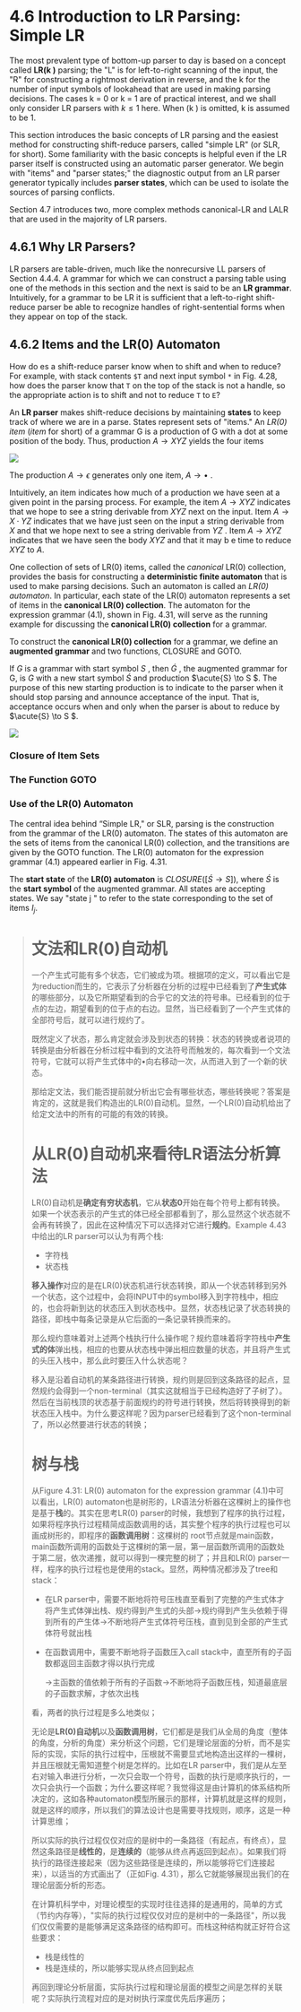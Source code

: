 # 4.6 Introduction to LR Parsing: Simple LR

The most prevalent type of bottom-up parser to day is based on a concept called **LR(k )** parsing; the "L" is for left-to-right scanning of the input, the "R" for constructing a rightmost derivation in reverse, and the k for the number of input symbols of lookahead that are used in making parsing decisions. The cases k = 0 or k = 1 are of practical interest, and we shall only consider LR parsers with $k \le 1$ here. When (k ) is omitted, k is assumed to be 1.

This section introduces the basic concepts of LR parsing and the easiest method for constructing shift-reduce parsers, called "simple LR" (or SLR, for short). Some familiarity with the basic concepts is helpful even if the LR parser itself is constructed using an automatic parser generator. We begin with "items" and "parser states;" the diagnostic output from an LR parser generator typically includes **parser states**, which can be used to isolate the sources of parsing conflicts.

Section 4.7 introduces two, more complex methods canonical-LR and LALR that are used in the majority of LR parsers.



## 4.6.1 Why LR Parsers?

LR parsers are table-driven, much like the nonrecursive LL parsers of Section 4.4.4. A grammar for which we can construct a parsing table using one of  the methods in this section and the next is said to be an **LR grammar**. Intuitively, for a grammar to be LR it is sufficient that a left-to-right shift-reduce parser be able to recognize handles of right-sentential forms when they appear on top of the stack.



## 4.6.2 Items and the LR(0) Automaton

How do es a shift-reduce parser know when to shift and when to reduce? For example, with stack contents `$T`  and next input symbol `*` in Fig. 4.28, how does the parser know that `T` on the top of the stack is not a handle, so the appropriate action is to shift and not to reduce `T` to `E`?

An **LR parser** makes shift-reduce decisions by maintaining **states** to keep track of where we are in a parse. States represent sets of "items." An *LR(0) item* (*item* for short) of a grammar G is a production of G with a dot at some position of the body. Thus, production $A \to XYZ$ yields the four items

![](./A-to-XYZ.jpg)

The production $A \to \epsilon$ generates only one item, $A \to \bullet$ .

Intuitively, an item indicates how much of a production we have seen at a given point in the parsing process. For example, the item $A \to X Y Z$ indicates that we hope to see a string derivable from $X Y Z$ next on the input. Item $A \to X \cdot Y Z$ indicates that we have just seen on the input a string derivable from $X$ and that we hope next to see a string derivable from $Y Z$ . Item $A \to  X Y Z$ indicates that we have seen the body $X Y Z$ and that it may b e time to reduce $X Y Z$ to $A$.



One collection of sets of LR(0) items, called the *canonical* LR(0) collection, provides the basis for constructing a **deterministic finite automaton** that is used to make parsing decisions. Such an automaton is called an *LR(0) automaton*. In particular, each state of the LR(0) automaton represents a set of items in the **canonical LR(0) collection**. The automaton for the expression grammar (4.1), shown in Fig. 4.31, will serve as the running example for discussing the **canonical LR(0) collection** for a grammar.



To construct the **canonical LR(0) collection** for a grammar, we define an **augmented grammar** and two functions, CLOSURE and GOTO. 

If $G$ is a grammar with start symbol $S$ , then $\acute{G}$ , the augmented grammar for G, is $G$ with a new start symbol $\acute{S}$ and production $\acute{S} \to S $. The purpose of this new starting production is to indicate to the parser when it should stop parsing and announce acceptance of the input. That is, acceptance occurs when and only when the parser is about to reduce by $\acute{S} \to S $.

![](./Figure4.31-LR(0)-automaton-for-the-expression-grammar(4.1).jpg)

### Closure of Item Sets



### The Function GOTO





### Use of the LR(0) Automaton

The central idea behind “Simple LR," or SLR, parsing is the construction from the grammar of the LR(0) automaton. The states of this automaton are the sets of items from the canonical LR(0) collection, and the transitions are given by the GOTO function. The LR(0) automaton for the expression grammar (4.1) appeared earlier in Fig. 4.31.

The **start state** of the **LR(0) automaton** is $CLOSURE({[ \acute{S} \to S]})$, where $\acute{S}$ is the **start symbol** of the augmented grammar. All states are accepting states. We say "state j " to refer to the state corresponding to the set of items $I_j$.





> # 文法和LR(0)自动机
>
> 一个产生式可能有多个状态，它们被成为项。根据项的定义，可以看出它是为reduction而生的，它表示了分析器在分析的过程中已经看到了**产生式体**的哪些部分，以及它所期望看到的合乎它的文法的符号串。已经看到的位于点的左边，期望看到的位于点的右边。显然，当已经看到了一个产生式体的全部符号后，就可以进行规约了。
>
> 既然定义了状态，那么肯定就会涉及到状态的转换：状态的转换或者说项的转换是由分析器在分析过程中看到的文法符号而触发的，每次看到一个文法符号，它就可以将产生式体中的$\bullet$向右移动一次，从而进入到了一个新的状态。
>
> 那给定文法，我们能否提前就分析出它会有哪些状态，哪些转换呢？答案是肯定的，这就是我们构造出的LR(0)自动机。显然，一个LR(0)自动机给出了给定文法中的所有的可能的有效的转换。
>
> # 从LR(0)自动机来看待LR语法分析算法
>
> LR(0)自动机是**确定有穷状态机**，它从**状态0**开始在每个符号上都有转换。如果一个状态表示的产生式的体已经全部都看到了，那么显然这个状态就不会再有转换了，因此在这种情况下可以选择对它进行**规约**。Example 4.43 中给出的LR parser可以认为有两个栈:
>
> - 字符栈
> - 状态栈
>
> **移入操作**对应的是在LR(0)状态机进行状态转换，即从一个状态转移到另外一个状态，这个过程中，会将INPUT中的symbol移入到字符栈中，相应的，也会将新到达的状态压入到状态栈中。显然，状态栈记录了状态转换的路径，即栈中每条记录是从它后面的一条记录转换而来的。
>
> 那么规约意味着对上述两个栈执行什么操作呢？规约意味着将字符栈中**产生式的体**弹出栈，相应的也要从状态栈中弹出相应数量的状态，并且将产生式的头压入栈中，那么此时要压入什么状态呢？
>
> 移入是沿着自动机的某条路径进行转换，规约则是回到这条路径的起点，显然规约会得到一个non-terminal（其实这就相当于已经构造好了子树了）。然后在当前栈顶的状态基于前面规约的符号进行转换，然后将转换得到的新状态压入栈中。为什么要这样呢？因为parser已经看到了这个non-terminal了，所以必然要进行状态的转换；
>
> # 树与栈
>
> 从Figure 4.31: LR(0) automaton for the expression grammar (4.1)中可以看出，LR(0) automaton也是树形的，LR语法分析器在这棵树上的操作也是基于**栈**的。其实在思考LR(0) parser的时候，我想到了程序的执行过程，如果将程序执行过程精简成函数调用的话，其实整个程序的执行过程也可以画成树形的，即程序的**函数调用树**：这棵树的 root节点就是main函数，main函数所调用的函数处于这棵树的第一层，第一层函数所调用的函数处于第二层，依次递推，就可以得到一棵完整的树了；并且和LR(0) parser一样，程序的执行过程也是使用的stack。显然，两种情况都涉及了tree和stack：
>
> - 在LR parser中，需要不断地将符号压栈直至看到了完整的产生式体才将产生式体弹出栈、规约得到产生式的头部->规约得到产生头依赖于得到所有的产生体->不断地将产生式体符号压栈，直到见到全部的产生式体符号就出栈
>
> - 在函数调用中，需要不断地将子函数压入call stack中，直至所有的子函数都返回主函数才得以执行完成
>
>   ->主函数的值依赖于所有的子函数->不断地将子函数压栈，知道最底层的子函数求解，才依次出栈
>
> 看，两者的执行过程是多么地类似；
>
> 
>
> 无论是**LR(0)自动机**以及**函数调用树**，它们都是是我们从全局的角度（整体的角度，分析的角度）来分析这个问题，它们是理论层面的分析，而不是实际的实现，实际的执行过程中，压根就不需要显式地构造出这样的一棵树，并且压根就无需知道整个树是怎样的。比如在LR parser中，我们是从左至右对输入串进行分析，一次只会取一个符号，函数的执行是顺序执行的，一次只会执行一个函数；为什么要这样呢？我觉得这是由计算机的体系结构所决定的，这如各种automaton模型所展示的那样，计算机就是这样的规则，就是这样的顺序，所以我们的算法设计也是需要寻找规则，顺序，这是一种计算思维；
>
> 所以实际的执行过程仅仅对应的是树中的一条路径（有起点，有终点），显然这条路径是**线性的**，是**连续的**（能够从终点再返回到起点）。如果我们将执行的路径连接起来（因为这些路径是连续的，所以能够将它们连接起来），以适当的方式画出了（正如Fig. 4.31），那么它就能够展现出我们的在理论层面分析的形态。
>
> 
>
> 在计算机科学中，对理论模型的实现时往往选择的是通用的，简单的方式（节约内存等），"实际的执行过程仅仅对应的是树中的一条路径"，所以我们仅仅需要的是能够满足这条路径的结构即可。而栈这种结构就正好符合这些要求：
>
> - 栈是线性的
> - 栈是连续的，所以能够实现从终点回到起点
>
> 再回到理论分析层面，实际执行过程和理论层面的模型之间是怎样的关联呢？实际执行流程对应的是对树执行深度优先后序遍历；

